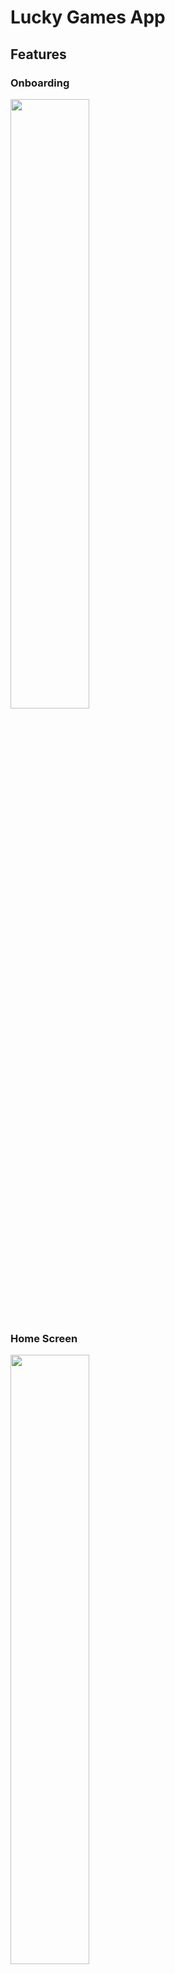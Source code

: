 # Lucky Games App
## Features
### Onboarding

<img src="https://github.com/troublecatcher/lucky_games/assets/91335963/eac65f31-9e9c-42d2-8d0b-6c17533233a0" width="50%"/>

### Home Screen

<img src="https://github.com/troublecatcher/lucky_games/assets/91335963/b3f60483-8f1e-48f4-a0a0-04dba726104f" width="50%"/>

### Match Pairs Game

<img src="https://github.com/troublecatcher/lucky_games/assets/91335963/eba16b6f-759d-41e2-996a-df00cfdfcc23" width="50%"/>
<img src="https://github.com/troublecatcher/lucky_games/assets/91335963/6e08b7ac-e57b-4715-9e8a-a9554845deae" width="50%"/>

### Minesweeper Game

<img src="https://github.com/troublecatcher/lucky_games/assets/91335963/588956d0-8b30-4d4d-b72a-494887e1d653" width="50%"/> <img src="https://github.com/troublecatcher/lucky_games/assets/91335963/6171a38b-0489-42bd-9544-89c294c84517" width="50%"/>

### Settings

<img src="https://github.com/troublecatcher/lucky_games/assets/91335963/ebbae200-9c12-4ded-9160-242c0ba46e74" width="50%"/>
